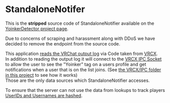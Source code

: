 # StandaloneNotifer

This is the __stripped__ source code of StandaloneNotifier available on the [YoinkerDetector project page](https://yd.just-h.party/).

Due to concerns of scraping and harassment along with DDoS we have decided to remove the endpoint from the source code.

This application [reads the VRChat output log](https://github.com/aclyptos/StandaloneNotifer/blob/main/VRCX/LogWatcher.cs) via Code taken from [VRCX](https://github.com/vrcx-team/VRCX/blob/master/LogWatcher.cs). <br />
In addition to reading the output log it will connect to the [VRCX IPC Socket](https://github.com/vrcx-team/VRCX/blob/master/IPCServer.cs) to allow the user to see the "Yoinker" tag on a users profile and get notifications when a user that is on the list joins. (See [the VRCX/IPC folder in this project](https://github.com/aclyptos/StandaloneNotifer/tree/main/VRCX/IPC) to see how it works) <br />
Those are the only data sources which StandaloneNotifier accesses. 

To ensure that the server can not use the data from lookups to track players [UserIDs and Usernames are hashed](https://github.com/aclyptos/StandaloneNotifer/blob/main/Program.cs#L191).

